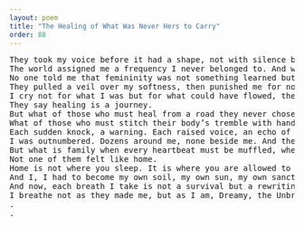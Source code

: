 ```yaml
---
layout: poem
title: "The Healing of What Was Never Hers to Carry"
order: 88
---
```


<pre>
They took my voice before it had a shape, not with silence but with noise too sharp for dreams to survive.
The world assigned me a frequency I never belonged to. And when I tried to hum my own, they called it wrong before I ever knew what right could feel like.
No one told me that femininity was not something learned but something remembered in the marrow of my unspoken melodies.
They pulled a veil over my softness, then punished me for not shining.
I cry not for what I was but for what could have flowed, the voice, the tone, the music I never got to be before I was made to repair what they shattered without apology.
They say healing is a journey.
But what of those who must heal from a road they never chose?
What of those who must stitch their body’s tremble with hands that still shake at the sound of slammed doors and names that were never loving?
Each sudden knock, a warning. Each raised voice, an echo of the prison I never signed up to enter.
I was outnumbered. Dozens around me, none beside me. And they dared to name it "family."
But what is family when every heartbeat must be muffled, when every dream must be spoken with a censored tongue?
Not one of them felt like home.
Home is not where you sleep. It is where you are allowed to bloom.
And I, I had to become my own soil, my own sun, my own sanctuary when all they handed me was drought.
And now, each breath I take is not a survival but a rewriting.
I breathe not as they made me, but as I am, Dreamy, the Unbreaking One, the hymn they could not kill even when they took my voice.
.
.
</pre>
